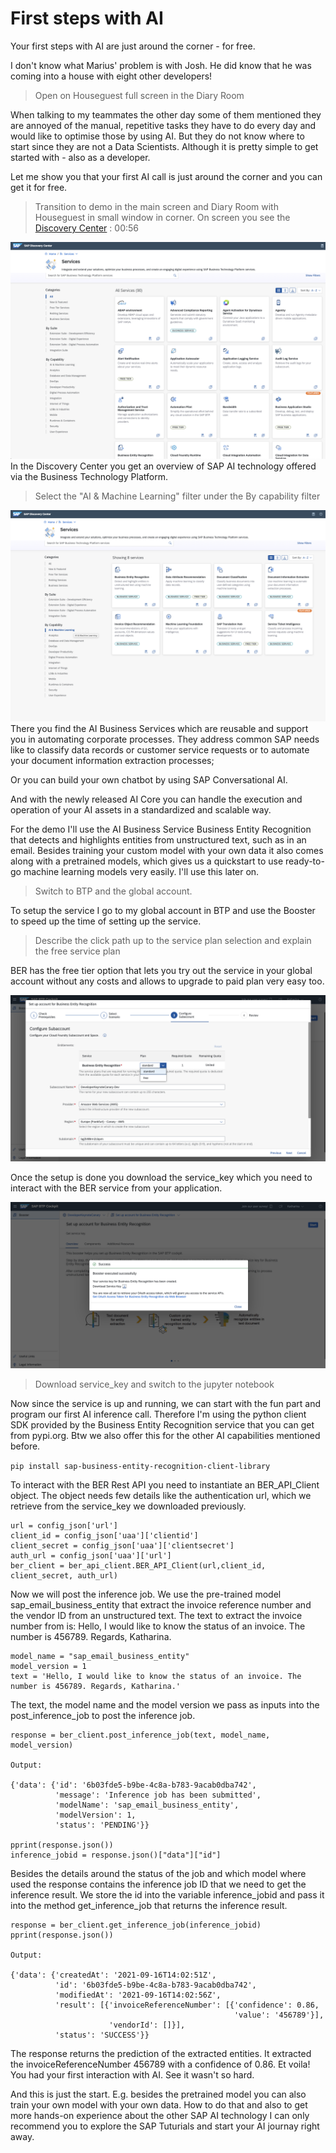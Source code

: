 # First steps with AI

Your first steps with AI are just around the corner - for free.

I don't know what Marius' problem is with Josh. He did know that he was coming into a house with eight other developers!

> Open on Houseguest full screen in the Diary Room

When talking to my teammates the other day some of them mentioned they are annoyed of the manual, repetitive tasks they have to do every day and would like to optimise those by using AI. But they do not know where to start since they are not a Data Scientists. Although it is pretty simple to get started with - also as a developer.

Let me show you that your first AI call is just around the corner and you can get it for free.

> Transition to demo in the main screen and Diary Room with Houseguest in small window in corner. On screen you see the [Discovery Center](https://discovery-center.cloud.sap/viewServices?category=all) : 00:56

![account hierarchy](images/discoveryCenter.png)
In the Discovery Center you get an overview of SAP AI technology offered via the Business Technology Platform.

> Select the "AI & Machine Learning" filter under the By capability filter

![DiscoAI](images/disco_ai.png)
There  you find the AI Business Services which are reusable and support you in automating corporate processes. They address common SAP needs like to classify data records or customer service requests or to automate your document information extraction processes;

Or you can build your own chatbot by using SAP Conversational AI.

And with the newly released AI Core you can handle the execution and operation of your AI assets in a standardized and scalable way.

For the demo I'll use the AI Business Service Business Entity Recognition that detects and highlights entities from unstructured text, such as in an email.
Besides training your custom model with your own data it also comes along with a pretrained models, which gives us a quickstart to use ready-to-go machine learning models very easily. I'll use this later on.

> Switch to BTP and the global account.

To setup the service I go to my global account in BTP and use the Booster to speed up the time of setting up the service.

> Describe the click path up to the service plan selection and explain the free service plan

BER has the free tier option that lets you try out the service in your global account without any costs and allows to upgrade to paid plan very easy too.

![BTP_BER_Free](images/btp_ber_freeplan.png)

Once the setup is done you download the service_key which you need to interact with the BER service from your application.

![service_key](images/service_key.png)

> Download service_key and switch to the jupyter notebook

Now since the service is up and running, we can start with the fun part and program our first AI inference call. Therefore I'm using the python client SDK provided by the Business Entity Recognition service that you can get from pypi.org. Btw we also offer this for the other AI capabilities mentioned before.

`pip install sap-business-entity-recognition-client-library`

To interact with the BER Rest API you need to instantiate an BER_API_Client object. The object needs few details like  the authentication url, which we retrieve from the service_key we downloaded previously.

```
url = config_json['url']
client_id = config_json['uaa']['clientid']
client_secret = config_json['uaa']['clientsecret']
auth_url = config_json['uaa']['url']
ber_client = ber_api_client.BER_API_Client(url,client_id, client_secret, auth_url)
```

Now we will post the inference job. We use the pre-trained model sap_email_business_entity that extract the invoice reference number and the vendor ID from an unstructured text.
The text to extract the invoice number from is: Hello, I would like to know the status of an invoice. The number is 456789. Regards, Katharina.

```
model_name = "sap_email_business_entity"
model_version = 1
text = 'Hello, I would like to know the status of an invoice. The number is 456789. Regards, Katharina.'
```

The text, the model name and the model version we pass as inputs into the post\_inference\_job to post the inference job.


```
response = ber_client.post_inference_job(text, model_name, model_version)

Output:

{'data': {'id': '6b03fde5-b9be-4c8a-b783-9acab0dba742',
          'message': 'Inference job has been submitted',
          'modelName': 'sap_email_business_entity',
          'modelVersion': 1,
          'status': 'PENDING'}}

pprint(response.json())
inference_jobid = response.json()["data"]["id"]

```
Besides the details around the status of the job and which model where used the response contains the inference job ID that we need to get the inference result. We store the id into the variable inference_jobid and pass it into the method get_inference_job that returns the inference result.


```
response = ber_client.get_inference_job(inference_jobid)
pprint(response.json())

Output:

{'data': {'createdAt': '2021-09-16T14:02:51Z',
          'id': '6b03fde5-b9be-4c8a-b783-9acab0dba742',
          'modifiedAt': '2021-09-16T14:02:56Z',
          'result': [{'invoiceReferenceNumber': [{'confidence': 0.86,
                                                  'value': '456789'}],
                      'vendorId': []}],
          'status': 'SUCCESS'}}
```
The response returns the prediction of the extracted entities. It extracted the invoiceReferenceNumber 456789 with a confidence of 0.86. Et voila! You had your first interaction with AI. See it wasn't so hard.

And this is just the start. E.g. besides the pretrained model you can also train your own model with your own data. How to do that and also to get more hands-on experience about the other SAP AI technology I can only recommend you to explore the SAP Tuturials and start your AI journay right away.



